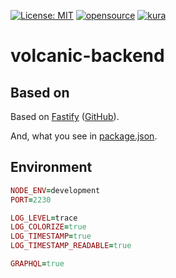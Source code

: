 [![License: MIT](https://img.shields.io/badge/License-MIT-yellow.svg)](https://opensource.org/licenses/MIT)
[![opensource](https://img.shields.io/badge/open-source-blue)](https://en.wikipedia.org/wiki/Open_source)
[![kura](https://img.shields.io/badge/volcanic-minds-orange)](https://github.com/volcanicminds/volcanic-backend)

# volcanic-backend

## Based on

Based on [Fastify](https://www.fastify.io) ([GitHub](https://github.com/fastify/fastify)).

And, what you see in [package.json](package.json).

## Environment

```ruby
NODE_ENV=development
PORT=2230

LOG_LEVEL=trace
LOG_COLORIZE=true
LOG_TIMESTAMP=true
LOG_TIMESTAMP_READABLE=true

GRAPHQL=true
```
